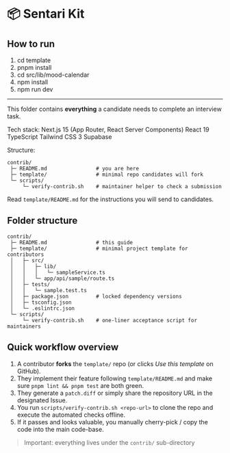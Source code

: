 # 📦 Sentari Kit

## How to run
1. cd template
2. pnpm install
3. cd src/lib/mood-calendar
4. npm install
5. npm run dev

***

This folder contains **everything** a candidate needs to complete an interview task.

Tech stack:
Next.js 15 (App Router, React Server Components)
React 19
TypeScript
Tailwind CSS 3 
Supabase

Structure:
```
contrib/
 ├─ README.md                # you are here
 ├─ template/                # minimal repo candidates will fork
 └─ scripts/
     └─ verify-contrib.sh    # maintainer helper to check a submission
```

Read `template/README.md` for the instructions you will send to candidates.

## Folder structure

```
contrib/
 ├─ README.md                # this guide
 ├─ template/                # minimal project template for contributors
 │   ├─ src/
 │   │   ├─ lib/
 │   │   │   └─ sampleService.ts
 │   │   └─ app/api/sample/route.ts
 │   ├─ tests/
 │   │   └─ sample.test.ts
 │   ├─ package.json         # locked dependency versions
 │   ├─ tsconfig.json
 │   └─ .eslintrc.json
 └─ scripts/
     └─ verify-contrib.sh    # one-liner acceptance script for maintainers
```

## Quick workflow overview

1. A contributor **forks** the `template/` repo (or clicks *Use this template* on GitHub).  
2. They implement their feature following `template/README.md` and make sure `pnpm lint && pnpm test` are both green.  
3. They generate a `patch.diff` or simply share the repository URL in the designated Issue.  
4. You run `scripts/verify-contrib.sh <repo-url>` to clone the repo and execute the automated checks offline.  
5. If it passes and looks valuable, you manually cherry-pick / copy the code into the main code-base.

> Important: everything lives under the `contrib/` sub-directory 

